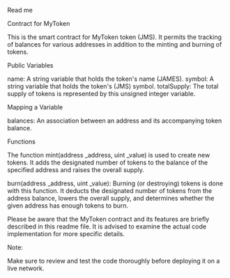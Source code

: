 Read me

Contract for MyToken

This is the smart contract for MyToken token (JMS). It permits the tracking of balances for various addresses in addition to the minting and burning of tokens.

Public Variables

name: A string variable that holds the token's name (JAMES). symbol: A string variable that holds the token's (JMS) symbol. totalSupply: The total supply of tokens is represented by this unsigned integer variable.

Mapping a Variable

balances: An association between an address and its accompanying token balance.

Functions

The function mint(address _address, uint _value) is used to create new tokens. It adds the designated number of tokens to the balance of the specified address and raises the overall supply.

burn(address _address, uint _value): Burning (or destroying) tokens is done with this function. It deducts the designated number of tokens from the address balance, lowers the overall supply, and determines whether the given address has enough tokens to burn.

Please be aware that the MyToken contract and its features are briefly described in this readme file. It is advised to examine the actual code implementation for more specific details.

Note:

Make sure to review and test the code thoroughly before deploying it on a live network.

